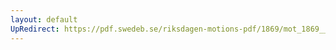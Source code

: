 ```yaml
---
layout: default
UpRedirect: https://pdf.swedeb.se/riksdagen-motions-pdf/1869/mot_1869__ak__00214/mot_1869__ak__00214_001.pdf
---
```

